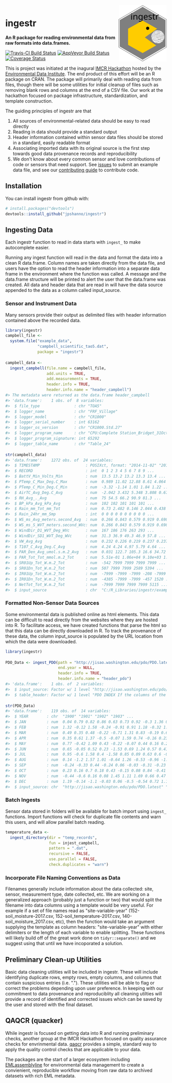 
<!-- README.md is generated from README.Rmd. Please edit that file -->
<img src="inst/img/logo_ingestr.svg" align="right" width=150px>

ingestr
=======

**An R package for reading environmental data from raw formats into data.frames.**

[![Travis-CI Build Status](https://travis-ci.org/jpshanno/ingestr.svg?branch=master)](https://travis-ci.org/jpshanno/ingestr) [![AppVeyor Build Status](https://ci.appveyor.com/api/projects/status/github/jpshanno/ingestr?branch=master&svg=true)](https://ci.appveyor.com/project/jpshanno/ingestr) [![Coverage Status](https://img.shields.io/codecov/c/github/jpshanno/ingestr/master.svg)](https://codecov.io/github/jpshanno/ingestr?branch=master)

This is project was initiated at the inagural [IMCR Hackathon](https://github.com/IMCR-Hackathon/HackathonCentral) hosted by the [Environmental Data Institute](https://environmentaldatainitiative.org/). The end product of this effort will be an R package on CRAN. The package will primarily deal with reading data from files, though there will be some utilities for initial cleanup of files such as removing blank rows and columns at the end of a CSV file. Our work at the hackathon focused on package infrastructure, standardization, and template construction.

The guiding principles of ingestr are that

1.  All sources of environmental-related data should be easy to read directly
2.  Reading in data should provide a standard output
3.  Header information contained within sensor data files should be stored in a standard, easily readable format
4.  Associating imported data with its original source is the first step towards good data provenance records and reproducibility
5.  We don't know about every common sensor and love contributions of code or sensors that need support. See [issues](https://github.com/jpshanno/ingestr/issues) to submit an example data file, and see our [contributing guide](https://github.com/jpshanno/ingestr/blob/master/CONTRIBUTING.md) to contribute code.

Installation
------------

You can install ingestr from github with:

``` r
# install.packages("devtools")
devtools::install_github("jpshanno/ingestr")
```

Ingesting Data
--------------

Each ingestr function to read in data starts with `ingest_` to make autocomplete easier.

Running any ingest function will read in the data and format the data into a clean R data.frame. Column names are taken directly from the data file, and users have the option to read the header information into a separate data frame in the environment where the function was called. A message and the data.frame structure will be printed to alert the user that the data.frame was created.
All data and header data that are read in will have the data source appended to the data as a column called input\_source.

### Sensor and Instrument Data

Many sensors provide their output as delimited files with header information contained above the recorded data.

``` r
library(ingestr)
campbell_file <- 
  system.file("example_data",
              "campbell_scientific_tao5.dat",
              package = "ingestr")

campbell_data <- 
  ingest_campbell(file.name = campbell_file,
                  add.units = TRUE,
                  add.measurements = TRUE,
                  header.info = TRUE,
                  header.info.name = "header_campbell")
#> The metadata were returned as the data.frame header_campbell
#> 'data.frame':    1 obs. of  8 variables:
#>  $ file_type               : chr "TOA5"
#>  $ logger_name             : chr "FRF_Village"
#>  $ logger_model            : chr "CR1000"
#>  $ logger_serial_number    : int 63162
#>  $ logger_os_version       : chr "CR1000.Std.27"
#>  $ logger_program_name     : chr "CPU:Complete Station_Bridget_31Oct2014.cr1"
#>  $ logger_program_signature: int 65292
#>  $ logger_table_name       : chr "Table_24"

str(campbell_data)
#> 'data.frame':    1272 obs. of  24 variables:
#>  $ TIMESTAMP                    : POSIXct, format: "2014-11-02" "2014-11-03" ...
#>  $ RECORD                       : int  0 1 2 3 4 5 6 7 8 9 ...
#>  $ BattV_Min_Volts_Min          : num  13.5 13.2 13.2 13.3 13.4 ...
#>  $ PTemp_C_Max_Deg.C_Max        : num  0.989 11.02 12.88 8.61 4.064 ...
#>  $ PTemp_C_Min_Deg.C_Min        : num  -3.32 -1.14 1.01 1.84 1.22 ...
#>  $ AirTC_Avg_Deg.C_Avg          : num  -2.042 3.432 5.348 3.808 0.677 ...
#>  $ RH_Avg_._Avg                 : num  75 54.5 66.2 90.9 81.3 ...
#>  $ BP_kPa_Avg_kPa_Avg           : num  102 102 101 101 101 ...
#>  $ Rain_mm_Tot_mm_Tot           : num  0.73 2.482 0.146 2.044 0.438 ...
#>  $ Rain_24hr_mm_Smp             : int  0 0 0 0 0 0 0 0 0 0 ...
#>  $ WS_ms_Avg_meters.second_Avg  : num  0.266 0.843 0.579 0.919 0.698 ...
#>  $ WS_ms_S_WVT_meters.second_WVc: num  0.266 0.843 0.579 0.919 0.698 ...
#>  $ WindDir_D1_WVT_Deg_WVc       : num  167 186 176 263 293 ...
#>  $ WindDir_SD1_WVT_Deg_WVc      : num  31.3 36.9 49.3 46.9 57.8 ...
#>  $ VW_Avg_Avg                   : num  0.232 0.226 0.219 0.237 0.237 0.226 0.221 0.229 0.228 0.223 ...
#>  $ T107_C_Avg_Deg.C_Avg         : num  4.24 4.24 4.97 5.79 4.64 ...
#>  $ PAR_Den_Avg_umol.s.m.2_Avg   : num  0.031 122.7 105.3 16.6 34.72 ...
#>  $ PAR_Tot_Tot_mmol.m.2_Tot     : num  5.51e-01 1.06e+04 9.10e+03 1.43e+03 3.00e+03 ...
#>  $ SR01Up_Tot_W.m.2_Tot         : num  -542 7999 7999 7999 7999 ...
#>  $ SR01Dn_Tot_W.m.2_Tot         : num  507 7999 7999 2589 5394 ...
#>  $ IR01Up_Tot_W.m.2_Tot         : num  -7999 -7999 -7999 -208 -7999 ...
#>  $ IR01Dn_Tot_W.m.2_Tot         : num  -4385 -7999 -7999 -457 1520 ...
#>  $ NetTot_Tot_W.m.2_Tot         : num  -7999 7999 7999 7999 5115 ...
#>  $ input_source                 : chr  "C:/R_Libraries/ingestr/example_data/campbell_scientific_tao5.dat" "C:/R_Libraries/ingestr/example_data/campbell_scientific_tao5.dat" "C:/R_Libraries/ingestr/example_data/campbell_scientific_tao5.dat" "C:/R_Libraries/ingestr/example_data/campbell_scientific_tao5.dat" ...
```

### Formatted Non-Sensor Data Sources

Some environmental data is published online as html elements. This data can be difficult to read directly from the websites where they are hosted into R. To facilitate access, we have created functions that parse the html so that this data can be directly downloaded in R. To track the provenance of these data, the column input\_source is populated by the URL location from which the data were downloaded.

``` r
library(ingestr)

PDO_Data <- ingest_PDO(path = "http://jisao.washington.edu/pdo/PDO.latest",  
                       end.year = NULL,
                       header.info = TRUE,
                       header.info.name = "header_pdo")
#> 'data.frame':    1 obs. of  2 variables:
#>  $ input_source: Factor w/ 1 level "http://jisao.washington.edu/pdo/PDO.latest": 1
#>  $ table_header: Factor w/ 1 level "PDO INDEX If the columns of the table appear without formatting on your browser, use http://research.jisao.wash"| __truncated__: 1

str(PDO_Data)
#> 'data.frame':    119 obs. of  14 variables:
#>  $ YEAR        : chr  "1900" "1901" "1902" "1903" ...
#>  $ JAN         : num  0.04 0.79 0.82 0.86 0.63 0.73 0.92 -0.3 1.36 0.23 ...
#>  $ FEB         : num  1.32 -0.12 1.58 -0.24 -0.91 0.91 1.18 -0.32 1.02 1.01 ...
#>  $ MAR         : num  0.49 0.35 0.48 -0.22 -0.71 1.31 0.83 -0.19 0.67 0.54 ...
#>  $ APR         : num  0.35 0.61 1.37 -0.5 -0.07 1.59 0.74 -0.16 0.23 0.24 ...
#>  $ MAY         : num  0.77 -0.42 1.09 0.43 -0.22 -0.07 0.44 0.16 0.23 -0.39 ...
#>  $ JUN         : num  0.65 -0.05 0.52 0.23 -1.53 0.69 1.24 0.57 0.41 -0.64 ...
#>  $ JUL         : num  0.95 -0.6 1.58 0.4 -1.58 0.85 0.09 0.63 0.6 -0.39 ...
#>  $ AUG         : num  0.14 -1.2 1.57 1.01 -0.64 1.26 -0.53 -0.96 -1.04 -0.68 ...
#>  $ SEP         : num  -0.24 -0.33 0.44 -0.24 0.06 -0.03 -0.31 -0.23 -0.16 -0.89 ...
#>  $ OCT         : num  0.23 0.16 0.7 0.18 0.43 -0.15 0.08 0.84 -0.41 -0.02 ...
#>  $ NOV         : num  -0.44 -0.6 0.16 0.08 1.45 1.11 1.69 0.66 0.47 -0.4 ...
#>  $ DEC         : num  1.19 -0.14 -1.1 -0.03 0.06 -0.5 -0.54 0.72 1.16 -0.01 ...
#>  $ input_source: chr  "http://jisao.washington.edu/pdo/PDO.latest" "http://jisao.washington.edu/pdo/PDO.latest" "http://jisao.washington.edu/pdo/PDO.latest" "http://jisao.washington.edu/pdo/PDO.latest" ...
```

### Batch Ingests

Sensor data stored in folders will be available for batch import using `ingest_` functions. Import functions will check for duplicate file contents and warn this users, and will allow parallel batch reading.

``` r
temperature_data <- 
  ingest_directory(dir = "temp_records",
                   fun = injest_campbell,
                   pattern = ".dat",
                   recursive = FALSE,
                   use.parallel = FALSE,
                   check.duplicates = "warn")
```

### Incorporate File Naming Conventions as Data

Filenames generally include information about the data collected: site, sensor, measurement type, date collected, etc. We are working on a generalized approach (probably just a function or two) that would split the filename into data columns using a template would be very useful.
For example if a set of file names read as "site-variable-year" (152-soil\_moisture-2017.csv, 152-soil\_temperature-2017.csv, 140-soil\_moisture\_2017.csv, etc), then the function would take an argument supplying the template as column headers: "site-variable-year" with either delimiters or the length of each variable to enable splitting. These functions will likely build off of the great work done on `tidyr::separate()` and we suggest using that until we have incoporated a solution.

Preliminary Clean-up Utilities
------------------------------

Basic data cleaning utilities will be included in ingestr. These will include identifying duplicate rows, empty rows, empty columns, and columns that contain suspicious entries (i.e. "."). These utilities will be able to flag or correct the problems depending upon user preference. In keeping with our commitment to data provenance and reproduciblity all cleaning utilties will provide a record of identified and corrected issues which can be saved by the user and stored with the final dataset.

QAQCR (quacker)
---------------

While ingestr is focused on getting data into R and running preliminary checks, another group at the IMCR Hackathon focused on quality assurance checks for envrinmental data. [qaqcr](https://github.com/IMCR-Hackathon/qaqc_tools) provides a simple, standard way to apply the quality control checks that are applicable to your data.

The packages are the start of a larger ecosystem including [EMLassemblyline](https://github.com/EDIorg/EMLassemblyline) for environmental data management to create a convienient, reproducible workflow moving from raw data to archived datasets with rich EML metadata.
